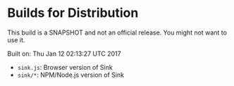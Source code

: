 # Builds for Distribution

This build is a SNAPSHOT and not an official release.  You might not want to use it.

Built on: Thu Jan 12 02:13:27 UTC 2017

* `sink.js`: Browser version of Sink
* `sink/*`: NPM/Node.js version of Sink
